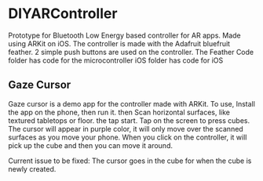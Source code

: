 # DIYARController

Prototype for Bluetooth Low Energy based controller for AR apps.
Made using ARKit on iOS.
The controller is made with the Adafruit bluefruit feather.
2 simple push buttons are used on the controller.
The Feather Code folder has code for the microcontroller
iOS folder has code for iOS

## Gaze Cursor
Gaze cursor is a demo app for the controller made with ARKit. 
To use, Install the app on the phone, then run it. then Scan horizontal surfaces, like textured tabletops or floor. the tap start.
Tap on the screen to press cubes. 
The cursor will appear in purple color, it will only move over the scanned surfaces as you move your phone. 
When you click on the controller, it will pick up the cube and then you can move it around.

Current issue to be fixed:
The cursor goes in the cube for when the cube is newly created.
